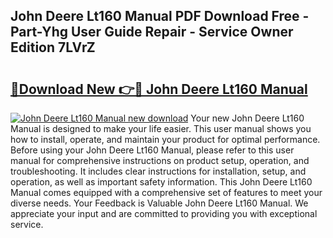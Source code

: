 ## John Deere Lt160 Manual PDF Download Free - Part-Yhg User Guide Repair - Service Owner Edition 7LVrZ

# <h2><a href="http://bc10454.oget.top/?id=John+Deere+Lt160+Manual">🔗Download New 👉🔴 John Deere Lt160 Manual</a></h2>

[![John Deere Lt160 Manual new download](https://i.imgur.com/5g1atiW.png)](http://bc10454.oget.top/?id=John+Deere+Lt160+Manual)
Your new John Deere Lt160 Manual is designed to make your life easier. This user manual shows you how to install, operate, and maintain your product for optimal performance. Before using your John Deere Lt160 Manual, please refer to this user manual for comprehensive instructions on product setup, operation, and troubleshooting. It includes clear instructions for installation, setup, and operation, as well as important safety information. This John Deere Lt160 Manual comes equipped with a comprehensive set of features to meet your diverse needs. Your Feedback is Valuable John Deere Lt160 Manual. We appreciate your input and are committed to providing you with exceptional service.
